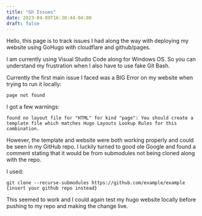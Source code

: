 ```yaml
---
title: "Gh Issues"
date: 2023-04-09T16:30:44-04:00
draft: false
---
```


Hello, this page is to track issues I had along the way with deploying my website using GoHugo with cloudflare and github/pages.

I am currently using Visual Studio Code along for Windows OS. So you can understand my frustration when I also have to use fake Git Bash.

Currently the first main issue I faced was a BIG Error on my website when trying to run it locally:

``` page not found ```

I got a few warnings:

``` found no layout file for "HTML" for kind "page": You should create a template file which matches Hugo Layouts Lookup Rules for this combination. ```

However, the template and website were both working properly and could be seen in my GitHub repo. I luckily turned to good ole Google and found a comment stating that it would be from submodules not being cloned along with the repo.

I used:

``` git clone --recurse-submodules https://github.com/example/example {insert your github repo instead} ```

This seemed to work and I could again test my hugo website locally before pushing to my repo and making the change live. 
